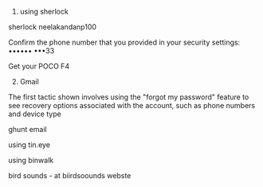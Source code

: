 1. using sherlock

sherlock neelakandanp100

Confirm the phone number that you provided in your security settings: •••••• •••33

Get your POCO F4

2. Gmail

The first tactic shown involves using the "forgot my password" feature to see recovery options associated with the account, such as phone numbers and device type

ghunt email

using tin.eye

using binwalk

bird sounds -  at biirdsoounds webste

